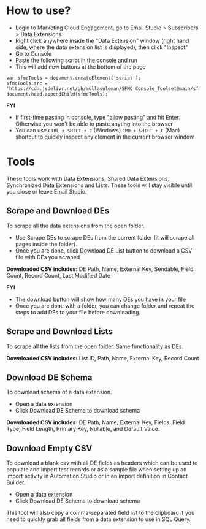 # How to use?

- Login to Marketing Cloud Engagement, go to Email Studio > Subscribers > Data Extensions
- Right click anywhere inside the "Data Extension" window (right hand side, where the data extension list is displayed), then click "Inspect"
- Go to Console
- Paste the following script in the console and run
- This will add new buttons at the bottom of the page

```
var sfmcTools = document.createElement('script');
sfmcTools.src = 'https://cdn.jsdelivr.net/gh/mullasuleman/SFMC_Console_Toolset@main/sfmsToolSet.js';
document.head.appendChild(sfmcTools);
```

**FYI**
- If first-time pasting in console, type "allow pasting" and hit Enter. Otherwise you won't be able to paste anyting into the browser
- You can use `CTRL + SHIFT + C` (Windows) `CMD + SHIFT + C` (Mac) shortcut to quickly inspect any element in the current browser window

# Tools

These tools work with Data Extensions, Shared Data Extensions, Synchronized Data Extensions and Lists. These tools will stay visible until you close or leave Email Studio.

## Scrape and Download DEs
To scrape all the data extensions from the open folder. 
- Use Scrape DEs to scrape DEs from the current folder (it will scrape all pages inside the folder).
- Once you are done, click Download DE List button to download a CSV file with DEs you scraped

**Downloaded CSV includes:** DE Path, Name, External Key, Sendable, Field Count, Record Count, Last Modified Date

**FYI** 
- The download button will show how many DEs you have in your file
- Once you are done with a folder, you can change folder and repeat the steps to add DEs to your file before downloading.

## Scrape and Download Lists
To scrape all the lists from the open folder. Same functionality as DEs.

**Downloaded CSV includes:** List ID, Path, Name, External Key, Record Count

## Download DE Schema
To download schema of a data extension.
- Open a data extension
- Click Download DE Schema to download schema

**Downloaded CSV includes:** DE Path, Name, External Key, Fields, Field Type, Field Length, Primary Key, Nullable, and Default Value. 

## Download Empty CSV
To download a blank csv with all DE fields as headers which can be used to populate and import test records or as a sample file when setting up an import activity in Automation Studio or in an import definition in Contact Builder. 

- Open a data extension
- Click Download DE Schema to download schema

This tool will also copy a comma-separated field list to the clipboard if you need to quickly grab all fields from a data extension to use in SQL Query.
